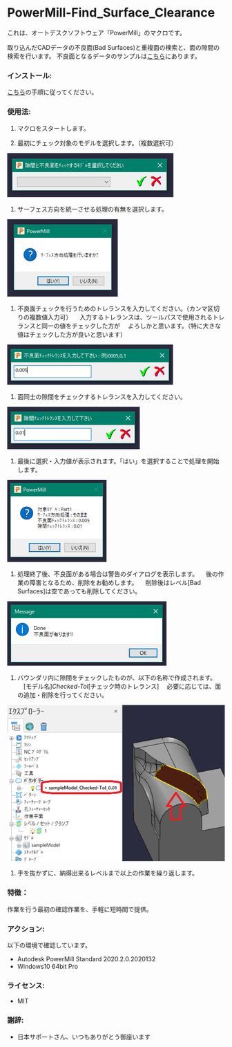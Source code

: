# PowerMill-Find_Surface_Clearance
これは、オートデスクソフトウェア「PowerMill」のマクロです。

取り込んだCADデータの不良面(Bad Surfaces)と重複面の検索と、面の隙間の検索を行います。
不良面となるデータのサンプルは[こちら](https://grabcad.com/library/powermill_badsurfces_example-1)にあります。

### インストール:
[こちら](http://help.autodesk.com/view/PWRM/2020/JPN/?guid=GUID-68932D88-863A-407C-91CA-C9C82CB4A99D)の手順に従ってください。

### 使用法:
1. マクロをスタートします。


1. 最初にチェック対象のモデルを選択します。（複数選択可）
<img src="./resources/use1.png">


1. サーフェス方向を統一させる処理の有無を選択します。
<img src="./resources/use2.png">


1. 不良面チェックを行うためのトレランスを入力してください。（カンマ区切りの複数値入力可）
　入力するトレランスは、ツールパスで使用されるトレランスと同一の値をチェックした方が
　よろしかと思います。（特に大きな値はチェックした方が良いと思います）
<img src="./resources/use3.png">


1. 面同士の隙間をチェックするトレランスを入力してください。
<img src="./resources/use4.png">


1. 最後に選択・入力値が表示されます。「はい」を選択することで処理を開始します。
<img src="./resources/use5.png">


1. 処理終了後、不良面がある場合は警告のダイアログを表示します。
　後の作業の障害となるため、削除をお勧めします。
　削除後はレベル[Bad Surfaces]は空であっても削除してください。
<img src="./resources/use6.png">


1. バウンダリ内に隙間をチェックしたものが、以下の名称で作成されます。
　[モデル名]_Checked-Tol_[チェック時のトレランス]
　必要に応じては、面の追加・削除を行ってください。
<img src="./resources/use7.png">


1. 手を抜かずに、納得出来るレベルまで以上の作業を繰り返します。


### 特徴：
作業を行う最初の確認作業を、手軽に短時間で提供。

### アクション:
以下の環境で確認しています。
 + Autodesk PowerMill Standard 2020.2.0.2020132
 + Windows10 64bit Pro

### ライセンス:
+ MIT

### 謝辞:
+ 日本サポートさん、いつもありがとう御座います
